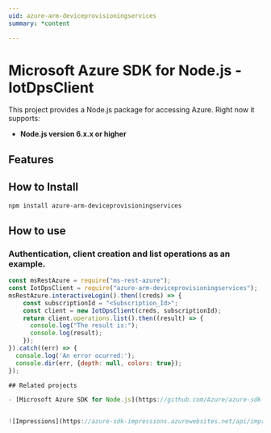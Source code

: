 ```yaml
---
uid: azure-arm-deviceprovisioningservices
summary: *content

---
```

# Microsoft Azure SDK for Node.js - IotDpsClient
This project provides a Node.js package for accessing Azure. Right now it supports:
- **Node.js version 6.x.x or higher**

## Features


## How to Install

```bash
npm install azure-arm-deviceprovisioningservices
```

## How to use

### Authentication, client creation and list operations as an example.

```javascript
const msRestAzure = require("ms-rest-azure");
const IotDpsClient = require("azure-arm-deviceprovisioningservices");
msRestAzure.interactiveLogin().then((creds) => {
    const subscriptionId = "<Subscription_Id>";
    const client = new IotDpsClient(creds, subscriptionId);
    return client.operations.list().then((result) => {
      console.log("The result is:");
      console.log(result);
    });
}).catch((err) => {
  console.log('An error ocurred:');
  console.dir(err, {depth: null, colors: true});
});

## Related projects

- [Microsoft Azure SDK for Node.js](https://github.com/Azure/azure-sdk-for-node)


![Impressions](https://azure-sdk-impressions.azurewebsites.net/api/impressions/azure-sdk-for-node%2Flib%2Fservices%2FdeviceprovisioningservicesManagement%2FREADME.png)
